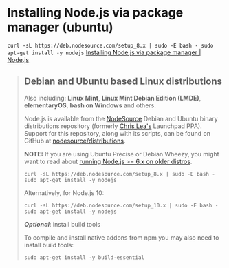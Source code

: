 # Installing Node.js via package manager (ubuntu)

`
curl -sL https://deb.nodesource.com/setup_8.x | sudo -E bash -
sudo apt-get install -y nodejs
`
[Installing Node.js via package manager | Node.js](https://nodejs.org/en/download/package-manager/#debian-and-ubuntu-based-linux-distributions)

> ## Debian and Ubuntu based Linux distributions[](https://nodejs.org/en/download/package-manager/#debian-and-ubuntu-based-linux-distributions)
> 
> Also including: **Linux Mint**, **Linux Mint Debian Edition (LMDE)**, **elementaryOS**, **bash on Windows** and others.
> 
> Node.js is available from the [NodeSource](https://nodesource.com) Debian and Ubuntu binary distributions repository (formerly [Chris Lea's](https://github.com/chrislea) Launchpad PPA). Support for this repository, along with its scripts, can be found on GitHub at [nodesource/distributions](https://github.com/nodesource/distributions).
> 
> **NOTE:** If you are using Ubuntu Precise or Debian Wheezy, you might want to read about [running Node.js >= 6.x on older distros](https://github.com/nodesource/distributions/blob/master/OLDER_DISTROS.md).
> 
>     curl -sL https://deb.nodesource.com/setup_8.x | sudo -E bash -
>     sudo apt-get install -y nodejs
>     
> 
> Alternatively, for Node.js 10:
> 
>     curl -sL https://deb.nodesource.com/setup_10.x | sudo -E bash -
>     sudo apt-get install -y nodejs
>     
> 
> **_Optional_**: install build tools
> 
> To compile and install native addons from npm you may also need to install build tools:
> 
>     sudo apt-get install -y build-essential
